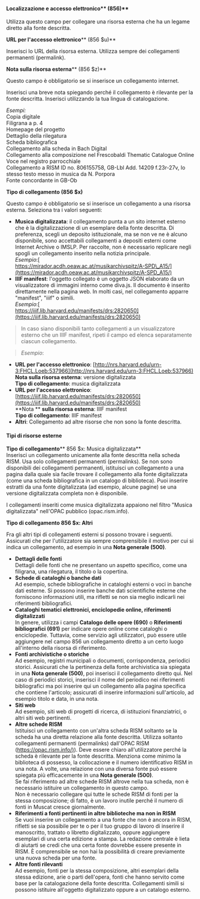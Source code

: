 #### Localizzazione e accesso elettronico** (856)**  

Utilizza questo campo per collegare una risorsa esterna che ha un legame diretto alla fonte descritta.   
  

**URL per l'accesso elettronico****  (856 $u)**

Inserisci lo URL della risorsa esterna. Utilizza sempre dei collegamenti permanenti (permalink).

 

**Nota sulla risorsa esterna****  (856 $z)**

Questo campo è obbligatorio se si inserisce un collegamento internet.

Inserisci una breve nota spiegando perché il collegamento è rilevante per la fonte descritta. Inserisci utilizzando la tua lingua di catalogazione.

_Esempi:_  
Copia digitale  
Filigrana a p. 4  
Homepage del progetto  
Dettaglio della rilegatura  
Scheda bibliografica  
Collegamento alla scheda in Bach Digital  
Collegamento alla composizione nel Frescobaldi Thematic Catalogue Online  
Voce nel registro parrocchiale  
Collegamento a RISM ID no. 806155758, GB-Lbl Add. 14209 f.23r-27v, lo stesso testo messo in musica da N. Porpora  
Fonte concordante in GB-Ob

**Tipo di collegamento (856 $x)**

Questo campo è obbligatorio se si inserisce un collegamento a una risorsa esterna. Seleziona tra i valori seguenti:

- **Musica digitalizzata**: il collegamento punta a un sito internet esterno che è la digitalizzazione di un esemplare della fonte descritta. Di preferenza, scegli un deposito istituzionale, ma se non ve ne è alcuno disponibile, sono accettabili collegamenti a depositi esterni come Internet Archive o IMSLP. Per raccolte, non è necessario replicare negli spogli un collegamento inserito nella notizia principale.  
_Esempio_:[  
https://mirador.acdh.oeaw.ac.at/musikarchivspitz/A-SPD\_A15/](https://mirador.acdh.oeaw.ac.at/musikarchivspitz/A-SPD_A15/)
- **IIIF manifest**: l'oggetto collegato è un oggetto JSON elaborato da un visualizzatore di immagini interno come diva.js. Il documento è inserito direttamente nella pagina web. In molti casi, nel collegamento apparre "manifest", "iiif" o simili.  
_Esempio_:[  
https://iiif.lib.harvard.edu/manifests/drs:2820650](https://iiif.lib.harvard.edu/manifests/drs:2820650)

> In caso siano disponibili tanto collegamenti a un visualizzatore esterno che un IIIF manifest, ripeti il campo ed elenca separatamente ciascun collegamento.

> _Esempio_:

  - **URL per l'accesso elettronico**: [http://nrs.harvard.edu/urn-3:FHCL.Loeb:537966](http://nrs.harvard.edu/urn-3:FHCL.Loeb:537966)  
**Nota sulla risorsa esterna**: versione digitalizzata  
**Tipo di collegamento**: musica digitalizzata
  - **URL per l'accesso elettronico**: [https://iiif.lib.harvard.edu/manifests/drs:2820650](https://iiif.lib.harvard.edu/manifests/drs:2820650)  
**Nota **  **sulla risorsa esterna**: IIIF manifest  
**Tipo di collegamento**: IIIF manifest
- **Altri**: Collegamento ad altre risorse che non sono la fonte descritta.

#### Tipi di risorse esterne

**Tipo di collegamento****  856 $x: Musica digitalizzata**  
Inserisci un collegamento unicamente alla fonte descritta nella scheda RISM. Usa solo collegamenti permanenti (permalinks). Se non sono disponibili dei collegamenti permanenti, istituisci un collegamento a una pagina dalla quale sia facile trovare il collegamento alla fonte digitalizzata (come una scheda bibliografica in un catalogo di biblioteca). Puoi inserire estratti da una fonte digitalizzata (ad esempio, alcune pagine) se una versione digitalizzata completa non è disponibile.

I collegamenti inseriti come musica digitalizzata appaiono nel filtro "Musica digitalizzata" nell'OPAC pubblico (opac.rism.info).

**Tipo di collegamento 856 $x: Altri**

Fra gli altri tipi di collegamenti esterni si possono trovare i seguenti. Assicurati che per l'utilizzatore sia sempre comprensibile il motivo per cui si indica un collegamento, ad esempio in una **Nota generale (500)**.

- **Dettagli delle fonti**  
Dettagli delle fonti che ne presentano un aspetto specifico, come una filigrana, una rilegatura, il titolo o la copertina.
- **Schede di cataloghi o banche dati**  
Ad esempio, schede bibliografiche in cataloghi esterni o voci in banche dati esterne. Si possono inserire banche dati scientifiche esterne che forniscono informazioni utili, ma rifletti se non sia meglio indicarli nei riferimenti bibliografici.
- **Cataloghi tematici elettronici, enciclopedie online, riferimenti digitalizzati**  
In genere, utilizza i campi **Catalogo delle opere (690)** o **Riferimenti bibliografici (691)** per indicare opere online come cataloghi o enciclopedie. Tuttavia, come servizio agli utilizzatori, può essere utile aggiungere nel campo 856 un collegamento diretto a un certo luogo all'interno della risorsa di riferimento. 
- **Fonti archivistiche o storiche**   
Ad esempio, registri municipali o documenti, corrispondenza, periodici storici. Assicurati che la pertinenza della fonte archivistica sia spiegata in una **Nota generale (500)**, poi inserisci il collegamento diretto qui. Nel caso di periodici storici, inserisci il nome del periodico nei riferimenti bibliografici ma poi inserire qui un collegamento alla pagina specifica che contiene l'articolo; assicurati di inserire informazioni sull'articolo, ad esempio titolo e data, in una nota.
- **Siti web**  
Ad esempio, siti web di progetti di ricerca, di istituzioni finanziatrici, o altri siti web pertinenti.
- **Altre schede RISM**  
Istituisci un collegamento con un'altra scheda RISM soltanto se la scheda ha una diretta relazione alla fonte descritta. Utilizza soltanto collegamenti permanenti (permalinks) dall'OPAC RISM ([https://opac.rism.info/)](https://opac.rism.info/)). Deve essere chiaro all'utilizzatore perché la scheda è rilevante per la fonte descritta. Menziona come minimo la biblioteca di possesso, la collocazione e il numero identificativo RISM in una nota. A volte, una relazione con una diversa fonte può essere spiegata più efficacemente in una **Nota generale (500)**.  
Se fai riferimento ad altre schede RISM altrove nella tua scheda, non è necessario istituire un collegamento in questo campo.  
Non è necessario collegare qui tutte le schede RISM di fonti per la stessa composizione; di fatto, è un lavoro inutile perché il numero di fonti in Muscat cresce giornalmente.
- **Riferimenti a fonti pertinenti in altre biblioteche ma non in RISM**  
Se vuoi inserire un collegamento a una fonte che non è ancora in RISM, rifletti se sia possibile per te o per il tuo gruppo di lavoro di inserire il manoscritto, trattato o libretto digitalizzato, oppure aggiungere esemplari di una certa edizione a stampa. La redazione centrale è lieta di aiutarti se credi che una certa fonte dovrebbe essere presente in RISM. È comprensibile se non hai la possibilità di creare previamente una nuova scheda per una fonte.
- **Altre fonti rilevanti**  
Ad esempio, fonti per la stessa composizione, altri esemplari della stessa edizione, arie o parti dell'opera, fonti che hanno servito come base per la catalogazione della fonte descritta. Collegamenti simili si possono istituire all'oggetto digitalizzato oppure a un catalogo esterno.